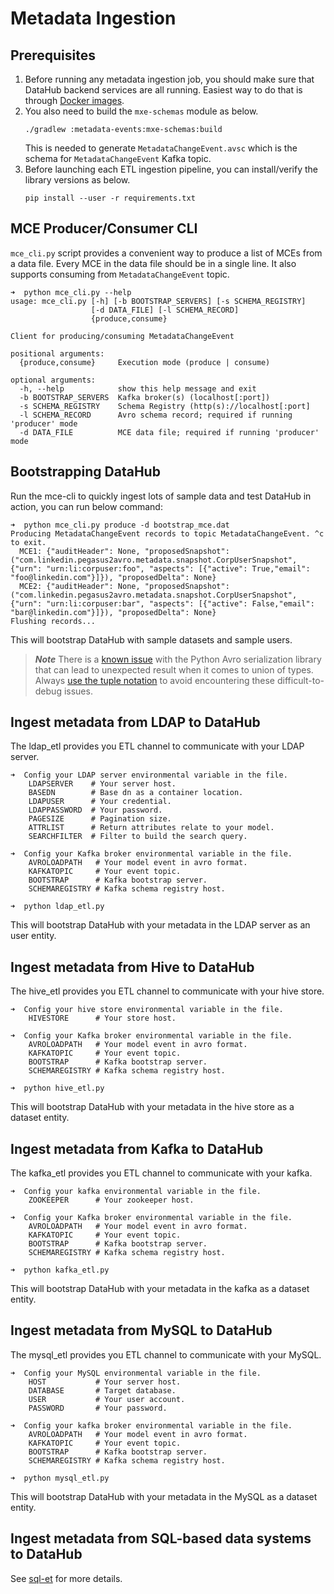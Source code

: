 # Metadata Ingestion

## Prerequisites
1. Before running any metadata ingestion job, you should make sure that DataHub backend services are all running. Easiest
way to do that is through [Docker images](../docker).
2. You also need to build the `mxe-schemas` module as below.
    ```
    ./gradlew :metadata-events:mxe-schemas:build
    ```
    This is needed to generate `MetadataChangeEvent.avsc` which is the schema for `MetadataChangeEvent` Kafka topic.
3. Before launching each ETL ingestion pipeline, you can install/verify the library versions as below.
    ```
    pip install --user -r requirements.txt
    ```
    
## MCE Producer/Consumer CLI
`mce_cli.py` script provides a convenient way to produce a list of MCEs from a data file. 
Every MCE in the data file should be in a single line. It also supports consuming from 
`MetadataChangeEvent` topic.

```
➜  python mce_cli.py --help
usage: mce_cli.py [-h] [-b BOOTSTRAP_SERVERS] [-s SCHEMA_REGISTRY]
                  [-d DATA_FILE] [-l SCHEMA_RECORD]
                  {produce,consume}

Client for producing/consuming MetadataChangeEvent

positional arguments:
  {produce,consume}     Execution mode (produce | consume)

optional arguments:
  -h, --help            show this help message and exit
  -b BOOTSTRAP_SERVERS  Kafka broker(s) (localhost[:port])
  -s SCHEMA_REGISTRY    Schema Registry (http(s)://localhost[:port]
  -l SCHEMA_RECORD      Avro schema record; required if running 'producer' mode
  -d DATA_FILE          MCE data file; required if running 'producer' mode
```

## Bootstrapping DataHub
Run the mce-cli to quickly ingest lots of sample data and test DataHub in action, you can run below command:
```
➜  python mce_cli.py produce -d bootstrap_mce.dat
Producing MetadataChangeEvent records to topic MetadataChangeEvent. ^c to exit.
  MCE1: {"auditHeader": None, "proposedSnapshot": ("com.linkedin.pegasus2avro.metadata.snapshot.CorpUserSnapshot", {"urn": "urn:li:corpuser:foo", "aspects": [{"active": True,"email": "foo@linkedin.com"}]}), "proposedDelta": None}
  MCE2: {"auditHeader": None, "proposedSnapshot": ("com.linkedin.pegasus2avro.metadata.snapshot.CorpUserSnapshot", {"urn": "urn:li:corpuser:bar", "aspects": [{"active": False,"email": "bar@linkedin.com"}]}), "proposedDelta": None}
Flushing records...
```
This will bootstrap DataHub with sample datasets and sample users.

> ***Note***
> There is a [known issue](https://github.com/fastavro/fastavro/issues/292) with the Python Avro serialization library
> that can lead to unexpected result when it comes to union of types. 
> Always [use the tuple notation](https://fastavro.readthedocs.io/en/latest/writer.html#using-the-tuple-notation-to-specify-which-branch-of-a-union-to-take) to avoid encountering these difficult-to-debug issues.

## Ingest metadata from LDAP to DataHub
The ldap_etl provides you ETL channel to communicate with your LDAP server.
```
➜  Config your LDAP server environmental variable in the file.
    LDAPSERVER    # Your server host.
    BASEDN        # Base dn as a container location.
    LDAPUSER      # Your credential.
    LDAPPASSWORD  # Your password.
    PAGESIZE      # Pagination size.
    ATTRLIST      # Return attributes relate to your model.
    SEARCHFILTER  # Filter to build the search query.
    
➜  Config your Kafka broker environmental variable in the file.
    AVROLOADPATH   # Your model event in avro format.
    KAFKATOPIC     # Your event topic.
    BOOTSTRAP      # Kafka bootstrap server.
    SCHEMAREGISTRY # Kafka schema registry host.

➜  python ldap_etl.py
```
This will bootstrap DataHub with your metadata in the LDAP server as an user entity.

## Ingest metadata from Hive to DataHub
The hive_etl provides you ETL channel to communicate with your hive store.
```
➜  Config your hive store environmental variable in the file.
    HIVESTORE      # Your store host.
    
➜  Config your Kafka broker environmental variable in the file.
    AVROLOADPATH   # Your model event in avro format.
    KAFKATOPIC     # Your event topic.
    BOOTSTRAP      # Kafka bootstrap server.
    SCHEMAREGISTRY # Kafka schema registry host.

➜  python hive_etl.py
```
This will bootstrap DataHub with your metadata in the hive store as a dataset entity.

## Ingest metadata from Kafka to DataHub
The kafka_etl provides you ETL channel to communicate with your kafka.
```
➜  Config your kafka environmental variable in the file.
    ZOOKEEPER      # Your zookeeper host.
    
➜  Config your Kafka broker environmental variable in the file.
    AVROLOADPATH   # Your model event in avro format.
    KAFKATOPIC     # Your event topic.
    BOOTSTRAP      # Kafka bootstrap server.
    SCHEMAREGISTRY # Kafka schema registry host.

➜  python kafka_etl.py
```
This will bootstrap DataHub with your metadata in the kafka as a dataset entity.

## Ingest metadata from MySQL to DataHub
The mysql_etl provides you ETL channel to communicate with your MySQL.
```
➜  Config your MySQL environmental variable in the file.
    HOST           # Your server host.
    DATABASE       # Target database.
    USER           # Your user account.
    PASSWORD       # Your password.
    
➜  Config your kafka broker environmental variable in the file.
    AVROLOADPATH   # Your model event in avro format.
    KAFKATOPIC     # Your event topic.
    BOOTSTRAP      # Kafka bootstrap server.
    SCHEMAREGISTRY # Kafka schema registry host.

➜  python mysql_etl.py
```
This will bootstrap DataHub with your metadata in the MySQL as a dataset entity.

## Ingest metadata from SQL-based data systems to DataHub
See [sql-et](sql-etl/) for more details.